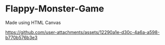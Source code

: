 # Flappy-Monster-Game
Made using HTML Canvas

https://github.com/user-attachments/assets/12290a1e-d30c-4a6a-a598-b770b576b3e3
